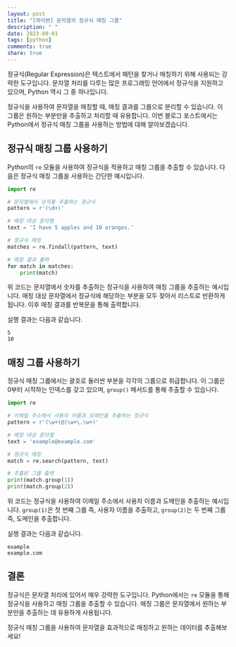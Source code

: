 ```yaml
---
layout: post
title: "[파이썬] 문자열의 정규식 매칭 그룹"
description: " "
date: 2023-09-01
tags: [python]
comments: true
share: true
---
```


정규식(Regular Expression)은 텍스트에서 패턴을 찾거나 매칭하기 위해 사용되는 강력한 도구입니다. 문자열 처리를 다루는 많은 프로그래밍 언어에서 정규식을 지원하고 있으며, Python 역시 그 중 하나입니다.

정규식을 사용하여 문자열을 매칭할 때, 매칭 결과를 그룹으로 분리할 수 있습니다. 이 그룹은 원하는 부분만을 추출하고 처리할 때 유용합니다. 이번 블로그 포스트에서는 Python에서 정규식 매칭 그룹을 사용하는 방법에 대해 알아보겠습니다.

## 정규식 매칭 그룹 사용하기

Python의 `re` 모듈을 사용하여 정규식을 적용하고 매칭 그룹을 추출할 수 있습니다. 다음은 정규식 매칭 그룹을 사용하는 간단한 예시입니다.

```python
import re

# 문자열에서 숫자를 추출하는 정규식
pattern = r'(\d+)'

# 매칭 대상 문자열
text = 'I have 5 apples and 10 oranges.'

# 정규식 매칭
matches = re.findall(pattern, text)

# 매칭 결과 출력
for match in matches:
    print(match)
```

위 코드는 문자열에서 숫자를 추출하는 정규식을 사용하여 매칭 그룹을 추출하는 예시입니다. 매칭 대상 문자열에서 정규식에 해당하는 부분을 모두 찾아서 리스트로 반환하게 됩니다. 이후 매칭 결과를 반복문을 통해 출력합니다.

실행 결과는 다음과 같습니다.

```
5
10
```

## 매칭 그룹 사용하기

정규식 매칭 그룹에서는 괄호로 둘러싼 부분을 각각의 그룹으로 취급합니다. 이 그룹은 0부터 시작하는 인덱스를 갖고 있으며, `group()` 메서드를 통해 추출할 수 있습니다.

```python
import re

# 이메일 주소에서 사용자 이름과 도메인을 추출하는 정규식
pattern = r'(\w+)@(\w+\.\w+)'

# 매칭 대상 문자열
text = 'example@example.com'

# 정규식 매칭
match = re.search(pattern, text)

# 추출된 그룹 출력
print(match.group(1))
print(match.group(2))
```

위 코드는 정규식을 사용하여 이메일 주소에서 사용자 이름과 도메인을 추출하는 예시입니다. `group(1)`은 첫 번째 그룹 즉, 사용자 이름을 추출하고, `group(2)`는 두 번째 그룹 즉, 도메인을 추출합니다.

실행 결과는 다음과 같습니다.

```
example
example.com
```

## 결론

정규식은 문자열 처리에 있어서 매우 강력한 도구입니다. Python에서는 `re` 모듈을 통해 정규식을 사용하고 매칭 그룹을 추출할 수 있습니다. 매칭 그룹은 문자열에서 원하는 부분만을 추출하는 데 유용하게 사용됩니다.

정규식 매칭 그룹을 사용하여 문자열을 효과적으로 매칭하고 원하는 데이터를 추출해보세요!